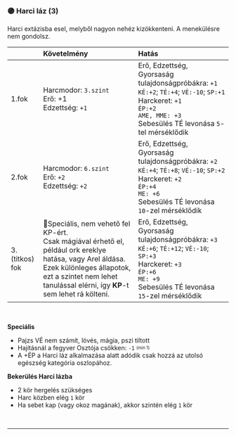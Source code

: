 ### 🟣 Harci láz (3)

Harci extázisba esel, melyből nagyon nehéz kizökkenteni. A menekülésre nem gondolsz.

|                 | Követelmény                                                                                                                                                                                                                   | Hatás                                                                                                                                                                                                       |
|:--------------- |:----------------------------------------------------------------------------------------------------------------------------------------------------------------------------------------------------------------------------- |:----------------------------------------------------------------------------------------------------------------------------------------------------------------------------------------------------------- |
| 1.fok           | Harcmodor:&nbsp;`3.szint`<br />Erő:&nbsp;+1<br />Edzettség:&nbsp;`+1`                                                                                                                                                         | Erő, Edzettség, Gyorsaság tulajdonságpróbákra:&nbsp;`+1`<br />`KÉ:+2`; `TÉ:+4`; `VÉ:-10`; `SP:+1`<br />Harckeret:&nbsp;`+1`<br />`ÉP:+2`<br />`AME, MME: +3`<br />Sebesülés TÉ levonása `5`-tel mérséklődik |
| 2.fok           | Harcmodor:&nbsp;`6.szint`<br />Erő:&nbsp;`+2`<br />Edzettség:&nbsp;`+2`                                                                                                                                                       | Erő, Edzettség, Gyorsaság tulajdonságpróbákra:&nbsp;`+2`<br />`KÉ:+4`; `TÉ:+8`; `VÉ:-10`; `SP:+2`<br />Harckeret:&nbsp;`+2`<br />`ÉP:+4`<br />`ME: +6`<br />Sebesülés TÉ levonása `10`-zel mérséklődik      |
| 3. (titkos) fok | 🔆Speciális, nem vehető fel KP-ért.<br />Csak mágiával érhető el, például ork ereklye hatása, vagy Arel áldása.<br />Ezek különleges állapotok, ezt a szintet nem lehet tanulással elérni, így **KP**-t sem lehet rá költeni. | Erő, Edzettség, Gyorsaság tulajdonságpróbákra:&nbsp;`+3`<br />`KÉ:+6`; `TÉ:+12`; `VÉ:-10`; `SP:+3`<br />Harckeret:&nbsp;`+3`<br />`ÉP:+6`<br />`ME: +9`<br />Sebesülés TÉ levonása `15`-zel mérséklődik     |

<br />

**Speciális**

- Pajzs VÉ nem számít, lövés, mágia, pszi tiltott
- Hajításnál a fegyver Osztója csökken: `-1` <sup><sub>(min 1)</sub></sup>
- A +ÉP a Harci láz alkalmazása alatt adódik csak hozzá az utolsó egészség kategória oszlopához.

**Bekerülés Harci lázba**

- 2 kör hergelés szükséges
- Harc közben elég `1` kör
- Ha sebet kap (vagy okoz magának), akkor szintén elég `1` kör

<br />

---
